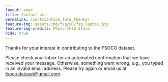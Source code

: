 ```yaml
---
layout: page
title: Contact us
permalink: /contribution_form_thanks/
feature-img: assets/img/fsg/HD/fsg_laptop.jpg
feature-img-credits: Photo ©FSG Sturm
hide: true
---
```


Thanks for your interest in contributing to the FSOCO dataset.

Please check your inbox for an automated confirmation that we have received your message.
Otherwise, something went wrong, e.g., you typed in an invalid email address. Please try again or email us at <fsoco.dataset@gmail.com>.
